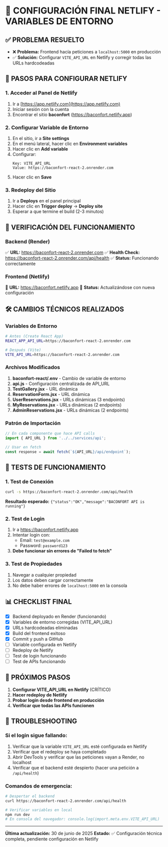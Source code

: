 # 🚀 CONFIGURACIÓN FINAL NETLIFY - VARIABLES DE ENTORNO

## ✅ PROBLEMA RESUELTO
- ❌ **Problema:** Frontend hacía peticiones a `localhost:5000` en producción
- ✅ **Solución:** Configurar `VITE_API_URL` en Netlify y corregir todas las URLs hardcodeadas

## 🔧 PASOS PARA CONFIGURAR NETLIFY

### 1. Acceder al Panel de Netlify
1. Ir a [https://app.netlify.com](https://app.netlify.com)
2. Iniciar sesión con la cuenta
3. Encontrar el sitio **baconfort** (https://baconfort.netlify.app)

### 2. Configurar Variable de Entorno
1. En el sitio, ir a **Site settings**
2. En el menú lateral, hacer clic en **Environment variables**
3. Hacer clic en **Add variable**
4. Configurar:
   ```
   Key: VITE_API_URL
   Value: https://baconfort-react-2.onrender.com
   ```
5. Hacer clic en **Save**

### 3. Redeploy del Sitio
1. Ir a **Deploys** en el panel principal
2. Hacer clic en **Trigger deploy** → **Deploy site**
3. Esperar a que termine el build (2-3 minutos)

## 📱 VERIFICACIÓN DEL FUNCIONAMIENTO

### Backend (Render)
✅ **URL:** https://baconfort-react-2.onrender.com
✅ **Health Check:** https://baconfort-react-2.onrender.com/api/health
✅ **Status:** Funcionando correctamente

### Frontend (Netlify)
🔄 **URL:** https://baconfort.netlify.app
🔄 **Status:** Actualizándose con nueva configuración

## 🛠️ CAMBIOS TÉCNICOS REALIZADOS

### Variables de Entorno
```bash
# Antes (Create React App)
REACT_APP_API_URL=https://baconfort-react-2.onrender.com

# Después (Vite)
VITE_API_URL=https://baconfort-react-2.onrender.com
```

### Archivos Modificados
1. **baconfort-react/.env** - Cambio de variable de entorno
2. **api.js** - Configuración centralizada de API_URL
3. **TestGallery.jsx** - URL dinámica
4. **ReservationForm.jsx** - URL dinámica
5. **UserReservations.jsx** - URLs dinámicas (3 endpoints)
6. **MyReservations.jsx** - URLs dinámicas (2 endpoints)
7. **AdminReservations.jsx** - URLs dinámicas (2 endpoints)

### Patrón de Importación
```javascript
// En cada componente que hace API calls
import { API_URL } from '../../services/api';

// Usar en fetch
const response = await fetch(`${API_URL}/api/endpoint`);
```

## 🧪 TESTS DE FUNCIONAMIENTO

### 1. Test de Conexión
```bash
curl -s https://baconfort-react-2.onrender.com/api/health
```
**Resultado esperado:** `{"status":"OK","message":"BACONFORT API is running"}`

### 2. Test de Login
1. Ir a https://baconfort.netlify.app
2. Intentar login con:
   - Email: `test@example.com`
   - Password: `password123`
3. **Debe funcionar sin errores de "Failed to fetch"**

### 3. Test de Propiedades
1. Navegar a cualquier propiedad
2. Los datos deben cargar correctamente
3. No debe haber errores de `localhost:5000` en la consola

## 📊 CHECKLIST FINAL

- [x] Backend deployado en Render (funcionando)
- [x] Variables de entorno corregidas (VITE_API_URL)
- [x] URLs hardcodeadas eliminadas
- [x] Build del frontend exitoso
- [x] Commit y push a GitHub
- [ ] Variable configurada en Netlify
- [ ] Redeploy de Netlify
- [ ] Test de login funcionando
- [ ] Test de APIs funcionando

## 🎯 PRÓXIMOS PASOS

1. **Configurar VITE_API_URL en Netlify** (CRÍTICO)
2. **Hacer redeploy de Netlify**
3. **Probar login desde frontend en producción**
4. **Verificar que todas las APIs funcionen**

## 🚨 TROUBLESHOOTING

### Si el login sigue fallando:
1. Verificar que la variable `VITE_API_URL` esté configurada en Netlify
2. Verificar que el redeploy se haya completado
3. Abrir DevTools y verificar que las peticiones vayan a Render, no localhost
4. Verificar que el backend esté despierto (hacer una petición a `/api/health`)

### Comandos de emergencia:
```bash
# Despertar el backend
curl https://baconfort-react-2.onrender.com/api/health

# Verificar variables en local
npm run dev
# En consola del navegador: console.log(import.meta.env.VITE_API_URL)
```

---
**Última actualización:** 30 de junio de 2025
**Estado:** ✅ Configuración técnica completa, pendiente configuración en Netlify
